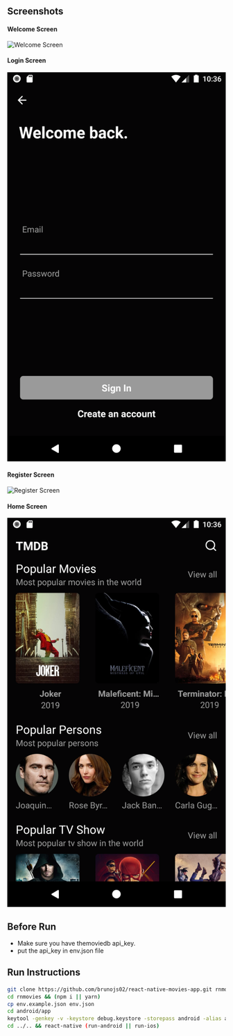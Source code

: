## Screenshots

#### Welcome Screen
![Welcome Screen](screenshots/welcome_screen.png)

#### Login Screen
![Login Screen](screenshots/login_screen.png)

#### Register Screen
![Register Screen](screenshots/register_screen.png)

#### Home Screen
![Home Screen](screenshots/home_screen.png)

## Before Run
- Make sure you have themoviedb api_key.
- put the api_key in env.json file
## Run Instructions
```bash
git clone https://github.com/brunojs02/react-native-movies-app.git rnmovies
cd rnmovies && (npm i || yarn)
cp env.example.json env.json
cd android/app
keytool -genkey -v -keystore debug.keystore -storepass android -alias androiddebugkey -keypass android -keyalg RSA -keysize 2048 -validity 10000
cd ../.. && react-native (run-android || run-ios)
```
